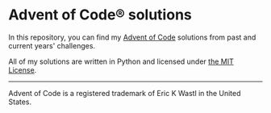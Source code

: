# Advent of Code® solutions
In this repository, you can find my [Advent of Code](https://adventofcode.com/) solutions from past and current years' challenges.

All of my solutions are written in Python and licensed under [the MIT License](LICENSE).

---

Advent of Code is a registered trademark of Eric K Wastl in the United States.

